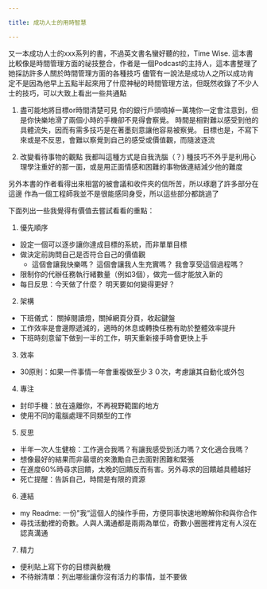 ```yaml
---

title: 成功人士的用時智慧

---
```


又一本成功人士的xxx系列的書，不過英文書名蠻好聽的拉，Time Wise.
這本書比較像是時間管理方面的祕技整合，作者是一個Podcast的主持人，這本書整理了她採訪許多人關於時間管理方面的各種技巧
儘管有一說法是成功人之所以成功肯定不是因為他早上五點半起來用了什麼神秘的時間管理方法，但既然收錄了不少人士的技巧，可以大致上看出一些共通點

1. 盡可能地將目標or時間清楚可見
  你的銀行戶頭噴掉一萬塊你一定會注意到，但是你快樂地滑了兩個小時的手機卻不見得會察覺。
  時間是相對難以感受到他的具體流失，因而有需多技巧是在著墨刻意讓他容易被察覺。
  目標也是，不寫下來或是不反思，會難以察覺到自己的感受或價值觀，而隨波逐流

2. 改變看待事物的觀點
  我都叫這種方式是自我洗腦（？)
  種技巧不外乎是利用心理學注重好的那一面，或是用正面情感和困難的事物做連結減少他的難度

另外本書的作者看得出來相當的被會議和收件夾的信所苦，所以琢磨了許多部分在這邊
作為一個工程師我並不是很能感同身受，所以這些部分都跳過了

下面列出一些我覺得有價值去嘗試看看的重點：

1. 優先順序
* 設定一個可以逐步讓你達成目標的系統，而非單單目標
* 做決定前詢問自己是否符合自己的價值觀
  * 這個會讓我快樂嗎？ 這個會讓我人生充實嗎？ 我會享受這個過程嗎？
* 限制你的代辦任務執行緒數量（例如3個），做完一個才能放入新的
* 每日反思：今天做了什麼？ 明天要如何變得更好？

2. 架構
* 下班儀式： 關掉閱讀燈，關掉網頁分頁，收起鍵盤
* 工作效率是會邊際遞減的，適時的休息或轉換任務有助於整體效率提升
* 下班時刻意留下做到一半的工作，明天重新接手時會更快上手

3. 效率
* 30原則：如果一件事情一年會重複做至少３０次，考慮讓其自動化或外包

4. 專注
* 封印手機：放在遠離你，不再視野範圍的地方
* 使用不同的電腦處理不同類型的工作

5. 反思
* 半年一次人生健檢：工作適合我嗎？有讓我感受到活力嗎？文化適合我嗎？
* 想像最好的結果而非最壞的來激勵自己去面對困難和緊張
* 在進度60%時尋求回饋，太晚的回饋反而有害。另外尋求的回饋越具體越好
* 死亡提醒：告訴自己，時間是有限的資源

6. 連結
* my Readme: 一份"我“這個人的操作手冊，方便同事快速地瞭解你和與你合作
* 尋找活動裡的奇數。人與人溝通都是兩兩為單位，奇數小圈圈裡肯定有人沒在認真溝通

7. 精力
* 便利貼上寫下你的目標與動機
* 不待辦清單：列出哪些讓你沒有活力的事情，並不要做

